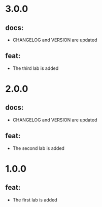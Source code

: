 # 3.0.0
## docs:
- CHANGELOG and VERSION are updated
## feat:
- The third lab is added

# 2.0.0
## docs:
- CHANGELOG and VERSION are updated
## feat:
- The second lab is added

# 1.0.0
## feat:
- The first lab is added
